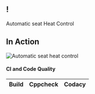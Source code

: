 ## !
Automatic seat Heat Control



## In Action
![Automatic seat heat control](https://user-images.githubusercontent.com/62949244/116744608-29abe400-aa18-11eb-8c26-8012f2932a76.png)

#### CI and Code Quality

|Build|Cppcheck|Codacy|
|:--:|:--:|:--:|



